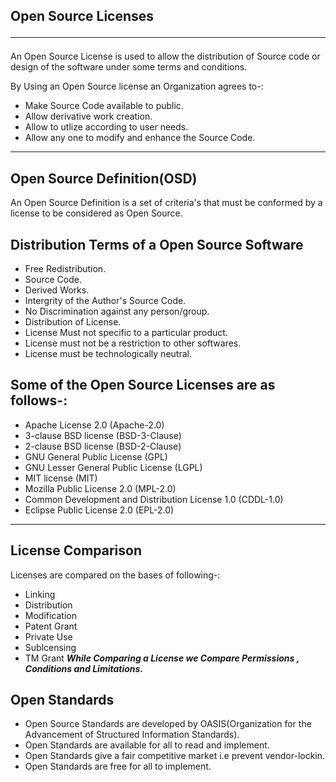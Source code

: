 ## Open Source Licenses<hr>
An Open Source License is used to allow the distribution of Source code or design of the software under some terms and conditions.<br>

By Using an Open Source license an Organization agrees to-:
- Make Source Code available to public.
- Allow derivative work creation.
- Allow to utlize according to user needs.
- Allow any one to modify and enhance the Source Code.
<hr>

## Open Source Definition(OSD)
An Open Source Definition is a set of criteria's that must be conformed by a license to be considered as Open Source. 


## Distribution Terms of a Open Source Software


- Free Redistribution.
- Source Code.
- Derived Works.
- Intergrity of the Author's Source Code.
- No Discrimination against any person/group.
- Distribution of License.
- License Must not specific to a particular product.
- License must not be a restriction to other softwares.
- License must be technologically neutral.

## Some of the Open Source Licenses are as follows-:
- Apache License 2.0 (Apache-2.0)
- 3-clause BSD license (BSD-3-Clause)
- 2-clause BSD license (BSD-2-Clause)
- GNU General Public License (GPL)
- GNU Lesser General Public License (LGPL)
- MIT license (MIT)
- Mozilla Public License 2.0 (MPL-2.0)
- Common Development and Distribution License 1.0 (CDDL-1.0)
- Eclipse Public License 2.0 (EPL-2.0)
<hr>

## License Comparison
Licenses are compared on the bases of following-:
- Linking
- Distribution
- Modification
- Patent Grant
- Private Use
- Sublcensing
- TM Grant
***While Comparing a License we Compare Permissions , Conditions and Limitations.***

## Open Standards

- Open Source Standards are developed by OASIS(Organization for the Advancement of Structured Information Standards).
- Open Standards are available for all to read and implement.
- Open Standards give a fair competitive market i.e prevent vendor-lockin.
- Open Standards are free for all to implement.




